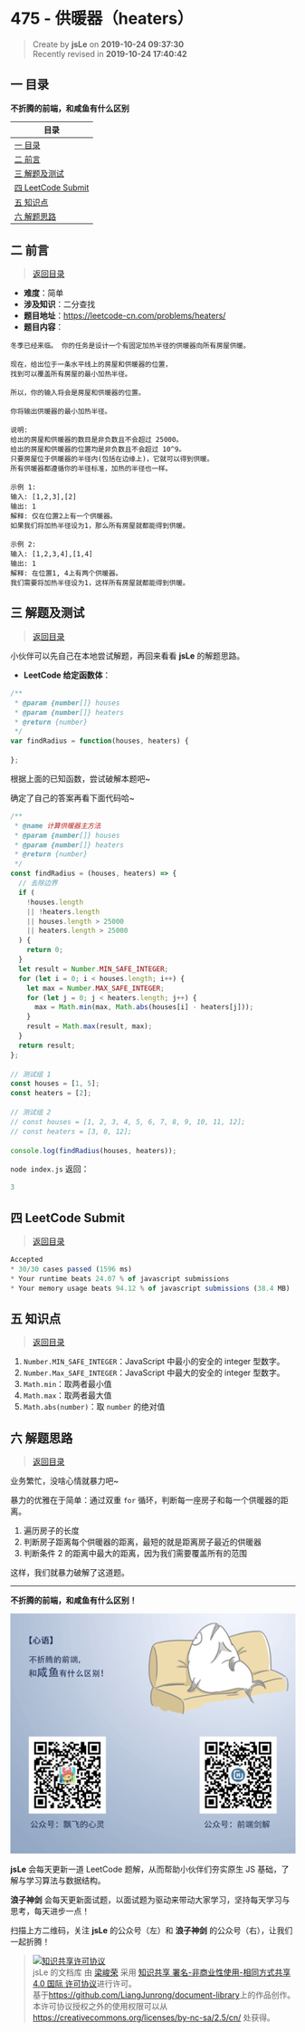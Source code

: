 475 - 供暖器（heaters）
===

> Create by **jsLe** on **2019-10-24 09:37:30**  
> Recently revised in **2019-10-24 17:40:42**

## <a name="chapter-one" id="chapter-one">一 目录</a>

**不折腾的前端，和咸鱼有什么区别**

| 目录 |
| --- | 
| [一 目录](#chapter-one) | 
| <a name="catalog-chapter-two" id="catalog-chapter-two"></a>[二 前言](#chapter-two) |
| <a name="catalog-chapter-three" id="catalog-chapter-three"></a>[三 解题及测试](#chapter-three) |
| <a name="catalog-chapter-four" id="catalog-chapter-four"></a>[四 LeetCode Submit](#chapter-four) |
| <a name="catalog-chapter-five" id="catalog-chapter-five"></a>[五 知识点](#chapter-five) |
| <a name="catalog-chapter-six" id="catalog-chapter-six"></a>[六 解题思路](#chapter-six) |

## <a name="chapter-two" id="chapter-two">二 前言</a>

> [返回目录](#chapter-one)

* **难度**：简单
* **涉及知识**：二分查找
* **题目地址**：https://leetcode-cn.com/problems/heaters/
* **题目内容**：

```
冬季已经来临。 你的任务是设计一个有固定加热半径的供暖器向所有房屋供暖。

现在，给出位于一条水平线上的房屋和供暖器的位置，
找到可以覆盖所有房屋的最小加热半径。

所以，你的输入将会是房屋和供暖器的位置。

你将输出供暖器的最小加热半径。

说明:
给出的房屋和供暖器的数目是非负数且不会超过 25000。
给出的房屋和供暖器的位置均是非负数且不会超过 10^9。
只要房屋位于供暖器的半径内(包括在边缘上)，它就可以得到供暖。
所有供暖器都遵循你的半径标准，加热的半径也一样。

示例 1:
输入: [1,2,3],[2]
输出: 1
解释: 仅在位置2上有一个供暖器。
如果我们将加热半径设为1，那么所有房屋就都能得到供暖。

示例 2:
输入: [1,2,3,4],[1,4]
输出: 1
解释: 在位置1, 4上有两个供暖器。
我们需要将加热半径设为1，这样所有房屋就都能得到供暖。
```

## <a name="chapter-three" id="chapter-three">三 解题及测试</a>

> [返回目录](#chapter-one)

小伙伴可以先自己在本地尝试解题，再回来看看 **jsLe** 的解题思路。

* **LeetCode 给定函数体**：

```js
/**
 * @param {number[]} houses
 * @param {number[]} heaters
 * @return {number}
 */
var findRadius = function(houses, heaters) {
    
};
```

根据上面的已知函数，尝试破解本题吧~

确定了自己的答案再看下面代码哈~

```js
/**
 * @name 计算供暖器主方法
 * @param {number[]} houses
 * @param {number[]} heaters
 * @return {number}
 */
const findRadius = (houses, heaters) => {
  // 去除边界
  if (
    !houses.length
    || !heaters.length
    || houses.length > 25000
    || heaters.length > 25000
  ) {
    return 0;
  }
  let result = Number.MIN_SAFE_INTEGER;
  for (let i = 0; i < houses.length; i++) {
    let max = Number.MAX_SAFE_INTEGER;
    for (let j = 0; j < heaters.length; j++) {
      max = Math.min(max, Math.abs(houses[i] - heaters[j]));
    }
    result = Math.max(result, max);
  }
  return result;
};

// 测试组 1
const houses = [1, 5];
const heaters = [2];

// 测试组 2
// const houses = [1, 2, 3, 4, 5, 6, 7, 8, 9, 10, 11, 12];
// const heaters = [3, 8, 12];

console.log(findRadius(houses, heaters));
```

`node index.js` 返回：

```js
3
```

## <a name="chapter-four" id="chapter-four">四 LeetCode Submit</a>

> [返回目录](#chapter-one)

```js
Accepted
* 30/30 cases passed (1596 ms)
* Your runtime beats 24.07 % of javascript submissions
* Your memory usage beats 94.12 % of javascript submissions (38.4 MB)
```

## <a name="chapter-five" id="chapter-five">五 知识点</a>

> [返回目录](#chapter-one)

1. `Number.MIN_SAFE_INTEGER`：JavaScript 中最小的安全的 integer 型数字。
2. `Number.Max_SAFE_INTEGER`：JavaScript 中最大的安全的 integer 型数字。
3. `Math.min`：取两者最小值
4. `Math.max`：取两者最大值
5. `Math.abs(number)`：取 `number` 的绝对值

## <a name="chapter-six" id="chapter-six">六 解题思路</a>

> [返回目录](#chapter-one)

业务繁忙，没啥心情就暴力吧~

暴力的优雅在于简单：通过双重 `for` 循环，判断每一座房子和每一个供暖器的距离。

1. 遍历房子的长度
2. 判断房子距离每个供暖器的距离，最短的就是距离房子最近的供暖器
3. 判断条件 2 的距离中最大的距离，因为我们需要覆盖所有的范围

这样，我们就暴力破解了这道题。

---

**不折腾的前端，和咸鱼有什么区别！**

![图](../../../public-repertory/img/z-index-small.png)

**jsLe** 会每天更新一道 LeetCode 题解，从而帮助小伙伴们夯实原生 JS 基础，了解与学习算法与数据结构。

**浪子神剑** 会每天更新面试题，以面试题为驱动来带动大家学习，坚持每天学习与思考，每天进步一点！

扫描上方二维码，关注 **jsLe** 的公众号（左）和 **浪子神剑** 的公众号（右），让我们一起折腾！

> <a rel="license" href="http://creativecommons.org/licenses/by-nc-sa/4.0/"><img alt="知识共享许可协议" style="border-width:0" src="https://i.creativecommons.org/l/by-nc-sa/4.0/88x31.png" /></a><br /><span xmlns:dct="http://purl.org/dc/terms/" property="dct:title">jsLe 的文档库</span> 由 <a xmlns:cc="http://creativecommons.org/ns#" href="https://github.com/LiangJunrong/document-library" property="cc:attributionName" rel="cc:attributionURL">梁峻荣</a> 采用 <a rel="license" href="http://creativecommons.org/licenses/by-nc-sa/4.0/">知识共享 署名-非商业性使用-相同方式共享 4.0 国际 许可协议</a>进行许可。<br />基于<a xmlns:dct="http://purl.org/dc/terms/" href="https://github.com/LiangJunrong/document-library" rel="dct:source">https://github.com/LiangJunrong/document-library</a>上的作品创作。<br />本许可协议授权之外的使用权限可以从 <a xmlns:cc="http://creativecommons.org/ns#" href="https://creativecommons.org/licenses/by-nc-sa/2.5/cn/" rel="cc:morePermissions">https://creativecommons.org/licenses/by-nc-sa/2.5/cn/</a> 处获得。